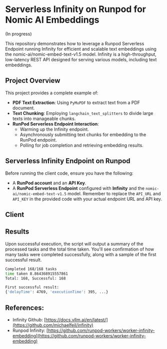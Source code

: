 # Serverless Infinity on Runpod for Nomic AI Embeddings

(In progress)

This repository demonstrates how to leverage a Runpod Serverless Endpoint running Infinity for efficient and scalable text embeddings using the nomic-ai/nomic-embed-text-v1.5 model. Infinity is a high-throughput, low-latency REST API designed for serving various models, including text embeddings.

## Project Overview

This project provides a complete example of:

* **PDF Text Extraction**: Using `PyMuPDF` to extract text from a PDF document.
* **Text Chunking**: Employing `langchain_text_splitters` to divide large texts into manageable chunks.
* **RunPod Serverless Endpoint Interaction**:
    * Warming up the Infinity endpoint.
    * Asynchronously submitting text chunks for embedding to the RunPod endpoint.
    * Polling for job completion and retrieving embedding results.

## Serverless Infinity Endpoint on Runpod

Before running the client code, ensure you have the following:

* A **RunPod account** and an **API Key**.
* A **RunPod Serverless Endpoint** configured with **Infinity** and the `nomic-ai/nomic-embed-text-v1.5` model. Remember to replace the `API_URL` and `API_KEY` in the provided code with your actual endpoint URL and API key.

## Client

## Results
Upon successful execution, the script will output a summary of the processed tasks and the total time taken. You'll see confirmation of how many tasks were completed successfully, along with a sample of the first successful result.
```bash
Completed 168/168 tasks
time taken 8.864368915557861
Total: 168, Successful: 168

First successful result:
{'delayTime': 4769, 'executionTime': 395, ...}
```


## References:
- Infinity Github: [https://docs.vllm.ai/en/latest/](https://github.com/michaelfeil/infinity)
- Runpod Infinity: [https://github.com/runpod-workers/worker-infinity-embedding](https://github.com/runpod-workers/worker-infinity-embedding)
